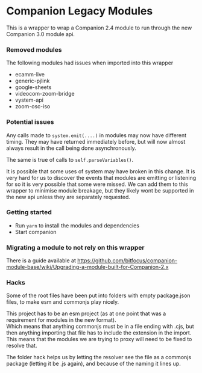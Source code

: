 # Companion Legacy Modules

This is a wrapper to wrap a Companion 2.4 module to run through the new Companion 3.0 module api.

### Removed modules

The following modules had issues when imported into this wrapper

- ecamm-live
- generic-pjlink
- google-sheets
- videocom-zoom-bridge
- vystem-api
- zoom-osc-iso

### Potential issues

Any calls made to `system.emit(....)` in modules may now have different timing. They may have returned immediately before, but will now almost always result in the call being done asynchronously.

The same is true of calls to `self.parseVariables()`.

It is possible that some uses of system may have broken in this change. It is very hard for us to discover the events that modules are emitting or listening for so it is very possible that some were missed. We can add them to this wrapper to minimise module breakage, but they likely wont be supported in the new api unless they are separately requested.

### Getting started

- Run `yarn` to install the modules and dependencies
- Start companion

### Migrating a module to not rely on this wrapper

There is a guide available at https://github.com/bitfocus/companion-module-base/wiki/Upgrading-a-module-built-for-Companion-2.x

### Hacks

Some of the root files have been put into folders with empty package.json files, to make esm and commonjs play nicely.

This project has to be an esm project (as at one point that was a requirement for modules in the new format).  
Which means that anything commonjs must be in a file ending with .cjs, but then anything importing that file has to include the extension in the import. This means that the modules we are trying to proxy will need to be fixed to resolve that.

The folder hack helps us by letting the resolver see the file as a commonjs package (letting it be .js again), and because of the naming it lines up.
